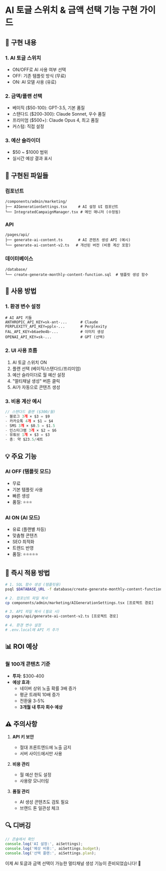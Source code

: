 # AI 토글 스위치 & 금액 선택 기능 구현 가이드

## 🎯 구현 내용

### 1. **AI 토글 스위치**
- ON/OFF로 AI 사용 여부 선택
- OFF: 기존 템플릿 방식 (무료)
- ON: AI 모델 사용 (유료)

### 2. **금액/플랜 선택**
- 베이직 ($50-100): GPT-3.5, 기본 품질
- 스탠다드 ($200-300): Claude Sonnet, 우수 품질
- 프리미엄 ($500+): Claude Opus 4, 최고 품질
- 커스텀: 직접 설정

### 3. **예산 슬라이더**
- $50 ~ $1000 범위
- 실시간 예상 결과 표시

## 📁 구현된 파일들

### 컴포넌트
```
/components/admin/marketing/
├── AIGenerationSettings.tsx     # AI 설정 UI 컴포넌트
└── IntegratedCampaignManager.tsx # 메인 매니저 (수정됨)
```

### API
```
/pages/api/
├── generate-ai-content.ts       # AI 콘텐츠 생성 API (예시)
└── generate-ai-content-v2.ts   # 개선된 버전 (비용 계산 포함)
```

### 데이터베이스
```
/database/
└── create-generate-monthly-content-function.sql  # 템플릿 생성 함수
```

## 🔧 사용 방법

### 1. 환경 변수 설정
```env
# AI API 키들
ANTHROPIC_API_KEY=sk-ant-...      # Claude
PERPLEXITY_API_KEY=pplx-...       # Perplexity
FAL_API_KEY=b6ae9e4b-...          # 이미지 생성
OPENAI_API_KEY=sk-...             # GPT (선택)
```

### 2. UI 사용 흐름
1. AI 토글 스위치 ON
2. 플랜 선택 (베이직/스탠다드/프리미엄)
3. 예산 슬라이더로 월 예산 설정
4. "멀티채널 생성" 버튼 클릭
5. AI가 자동으로 콘텐츠 생성

### 3. 비용 계산 예시
```javascript
// 스탠다드 플랜 ($300/월)
- 블로그 3개 × $3 = $9
- 카카오톡 4개 × $1 = $4
- SMS 3개 × $0.5 = $1.5
- 인스타그램 3개 × $2 = $6
- 유튜브 1개 × $3 = $3
- 총: 약 $23.5/세트
```

## 💡 주요 기능

### AI OFF (템플릿 모드)
- 무료
- 기본 템플릿 사용
- 빠른 생성
- 품질: ⭐⭐⭐

### AI ON (AI 모드)
- 유료 (플랜별 차등)
- 맞춤형 콘텐츠
- SEO 최적화
- 트렌드 반영
- 품질: ⭐⭐⭐⭐⭐

## 🚀 즉시 적용 방법

```bash
# 1. SQL 함수 생성 (템플릿용)
psql $DATABASE_URL -f database/create-generate-monthly-content-function.sql

# 2. 컴포넌트 파일 복사
cp components/admin/marketing/AIGenerationSettings.tsx [프로젝트 경로]

# 3. API 파일 복사 (필요 시)
cp pages/api/generate-ai-content-v2.ts [프로젝트 경로]

# 4. 환경 변수 설정
# .env.local에 API 키 추가
```

## 📊 ROI 예상

### 월 100개 콘텐츠 기준
- **투자**: $300-400
- **예상 효과**:
  - 네이버 상위 노출 확률 3배 증가
  - 평균 트래픽 10배 증가
  - 전환율 3-5%
  - **3개월 내 투자 회수 예상**

## ⚠️ 주의사항

1. **API 키 보안**
   - 절대 프론트엔드에 노출 금지
   - 서버 사이드에서만 사용

2. **비용 관리**
   - 월 예산 한도 설정
   - 사용량 모니터링

3. **품질 관리**
   - AI 생성 콘텐츠도 검토 필요
   - 브랜드 톤 일관성 체크

## 🔍 디버깅

```javascript
// 콘솔에서 확인
console.log('AI 설정:', aiSettings);
console.log('예상 비용:', aiSettings.budget);
console.log('선택 플랜:', aiSettings.plan);
```

이제 AI 토글과 금액 선택이 가능한 멀티채널 생성 기능이 준비되었습니다! 🎉
